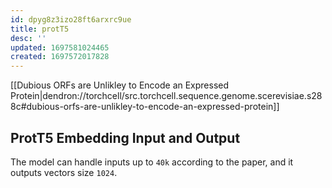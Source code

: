 ```yaml
---
id: dpyg8z3izo28ft6arxrc9ue
title: protT5
desc: ''
updated: 1697581024465
created: 1697572017828
---
```

[[Dubious ORFs are Unlikley to Encode an Expressed Protein|dendron://torchcell/src.torchcell.sequence.genome.scerevisiae.s288c#dubious-orfs-are-unlikley-to-encode-an-expressed-protein]]

## ProtT5 Embedding Input and Output

The model can handle inputs up to `40k` according to the paper, and it outputs vectors size `1024`.
